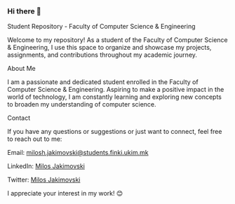 ### Hi there 👋
Student Repository - Faculty of Computer Science & Engineering

Welcome to my repository! As a student of the Faculty of Computer Science & Engineering, I use this space to organize and showcase my projects, assignments, and contributions throughout my academic journey.

About Me

I am a passionate and dedicated student enrolled in the Faculty of Computer Science & Engineering. Aspiring to make a positive impact in the world of technology, I am constantly learning and exploring new concepts to broaden my understanding of computer science.

Contact

If you have any questions or suggestions or just want to connect, feel free to reach out to me:

Email: milosh.jakimovski@students.finki.ukim.mk

LinkedIn: [Milos Jakimovski](https://www.linkedin.com/in/milos-jakimovski-5a06a5219/) 

Twitter: [Milos Jakimovski](https://twitter.com/JakimovskiMilos)

I appreciate your interest in my work! 😊
